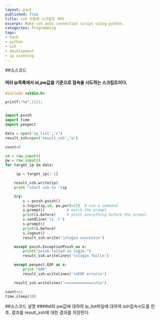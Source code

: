 ```yaml
---
layout: post
published: True
title: ssh 자동화 스크립트 제작
excerpt: Make ssh auto connection script using python.
categories: Programming
tags:
- hack
- python
- ssh
- development
- ip scanning
---
```


##소스코드
#### 여러 ip목록에서 id,pw값을 기준으로 접속을 시도하는 스크립트이다.

```c
#include <stdio.h>

printf("%d",111);

```

```python

import pxssh
import time
import pexpect

data = open('ip_list','r')
result_ssh=open('result_ssh','w')

count=0

id = raw_input()
pw = raw_input()
for target_ip in data:

     ip = target_ip[:-1]

    result_ssh.write(ip)
    print "start ssh to "+ip

    try:
        s = pxssh.pxssh()
        s.login(ip,id, pw,port=22)	# run a command
        s.prompt()			# match the prompt
        print(s.before)		# print everything before the prompt.
        s.sendline('ls -l')
        s.prompt()
        print(s.before)
        s.logout()
        result_ssh.write('\nlogin success\n')

    except pxssh.ExceptionPxssh as e:
        print("pxssh failed on login.")
        result_ssh.writelines('\nlogin fail\n')

    except pexpect.EOF as e:
        print "EOF"
        result_ssh.writelines('\nEOF error\n')

    result_ssh.writelines('=============\n\n')

count+=1
time.sleep(30)
```

##소스코드 설명
####id와 pw값에 대하여 ip_list파일에 대하여 ssh접속시도를 한 후, 결과를 result_ssh에 대한 결과를 저장한다.
